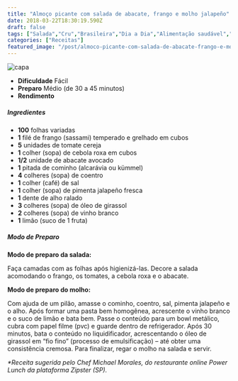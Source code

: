 ```yaml
---
title: "Almoço picante com salada de abacate, frango e molho jalapeño"
date: 2018-03-22T18:30:19.590Z
draft: false
tags: ["Salada","Cru","Brasileira","Dia a Dia","Alimentação saudável","Fruta - Abacate","Pratos leves - Saladas","Receitas","Receitas com frango"]
categories: ["Receitas"]
featured_image: "/post/almoco-picante-com-salada-de-abacate-frango-e-molho-jalapeno.c6c3d51c.jpg"
---
```


![capa](/post/almoco-picante-com-salada-de-abacate-frango-e-molho-jalapeno.c6c3d51c.jpg)

*   **Dificuldade** Fácil
*   **Preparo** Médio (de 30 a 45 minutos)
*   **Rendimento**

##### Ingredientes

*   **100** folhas variadas
*   **1** filé de frango (sassami) temperado e grelhado em cubos
*   **5** unidades de tomate cereja
*   **1** colher (sopa) de cebola roxa em cubos
*   **1/2** unidade de abacate avocado
*   **1** pitada de cominho (alcarávia ou kümmel)
*   **4** colheres (sopa) de coentro
*   **1** colher (café) de sal
*   **1** colher (sopa) de pimenta jalapeño fresca
*   **1** dente de alho ralado
*   **3** colheres (sopa) de óleo de girassol
*   **2** colheres (sopa) de vinho branco
*   **1** limão (suco de 1 fruta)

##### Modo de Preparo

**Modo de preparo da salada:**

Faça camadas com as folhas após higienizá-las. Decore a salada acomodando o frango, os tomates, a cebola roxa e o abacate.

**Modo de preparo do molho:**

Com ajuda de um pilão, amasse o cominho, coentro, sal, pimenta jalapeño e o alho. Após formar uma pasta bem homogênea, acrescente o vinho branco e o suco de limão e bata bem. Passe o conteúdo para um bowl metálico, cubra com papel filme (pvc) e guarde dentro de refrigerador. Após 30 minutos, bata o conteúdo no liquidificador, acrescentando o óleo de girassol em “fio fino” (processo de emulsificação) – até obter uma consistência cremosa. Para finalizar, regar o molho na salada e servir.

_*Receita sugerida pelo Chef Michael Morales, do restaurante online Power Lunch da plataforma Zipster (SP)._
